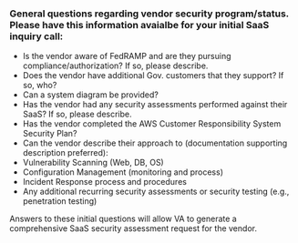 ### General questions regarding vendor security program/status. Please have this information avaialbe for your initial SaaS inquiry call:


- Is the vendor aware of FedRAMP and are they pursuing compliance/authorization? If so, please describe.
- Does the vendor have additional Gov. customers that they support? If so, who?
- Can a system diagram be provided?
- Has the vendor had any security assessments performed against their SaaS? If so, please describe.
- Has the vendor completed the AWS Customer Responsibility System Security Plan?
- Can the vendor describe their approach to (documentation supporting description preferred):
- Vulnerability Scanning (Web, DB, OS)
- Configuration Management (monitoring and process)
- Incident Response process and procedures
- Any additional recurring security assessments or security testing (e.g., penetration testing)
 
Answers to these initial questions will allow VA to generate a comprehensive SaaS security assessment request for the vendor.
 
